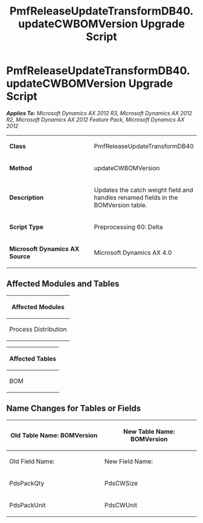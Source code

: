 ﻿---
title: PmfReleaseUpdateTransformDB40.updateCWBOMVersion Upgrade Script
TOCTitle: PmfReleaseUpdateTransformDB40.updateCWBOMVersion Upgrade Script
ms:assetid: 14ee07fd-02fc-09c5-1c41-1a81897d7f0f
ms:mtpsurl: https://msdn.microsoft.com/en-us/library/JJ718526(v=AX.60)
ms:contentKeyID: 49706805
ms.date: 05/18/2015
mtps_version: v=AX.60
---

# PmfReleaseUpdateTransformDB40.updateCWBOMVersion Upgrade Script 


_**Applies To:** Microsoft Dynamics AX 2012 R3, Microsoft Dynamics AX 2012 R2, Microsoft Dynamics AX 2012 Feature Pack, Microsoft Dynamics AX 2012_

<table>
<colgroup>
<col style="width: 50%" />
<col style="width: 50%" />
</colgroup>
<tbody>
<tr class="odd">
<td><p><strong>Class</strong></p></td>
<td><p>PmfReleaseUpdateTransformDB40</p></td>
</tr>
<tr class="even">
<td><p><strong>Method</strong></p></td>
<td><p>updateCWBOMVersion</p></td>
</tr>
<tr class="odd">
<td><p><strong>Description</strong></p></td>
<td><p>Updates the catch weight field and handles renamed fields in the BOMVersion table.</p></td>
</tr>
<tr class="even">
<td><p><strong>Script Type</strong></p></td>
<td><p>Preprocessing 60: Delta</p></td>
</tr>
<tr class="odd">
<td><p><strong>Microsoft Dynamics AX Source</strong></p></td>
<td><p>Microsoft Dynamics AX 4.0</p></td>
</tr>
</tbody>
</table>


## Affected Modules and Tables

<table>
<colgroup>
<col style="width: 100%" />
</colgroup>
<thead>
<tr class="header">
<th><p>Affected Modules</p></th>
</tr>
</thead>
<tbody>
<tr class="odd">
<td><p>Process Distribution</p></td>
</tr>
</tbody>
</table>


<table>
<colgroup>
<col style="width: 100%" />
</colgroup>
<thead>
<tr class="header">
<th><p>Affected Tables</p></th>
</tr>
</thead>
<tbody>
<tr class="odd">
<td><p>BOM</p></td>
</tr>
</tbody>
</table>


## Name Changes for Tables or Fields

<table>
<colgroup>
<col style="width: 50%" />
<col style="width: 50%" />
</colgroup>
<thead>
<tr class="header">
<th><p>Old Table Name: BOMVersion</p></th>
<th><p>New Table Name: BOMVersion</p></th>
</tr>
</thead>
<tbody>
<tr class="odd">
<td><p>Old Field Name:</p></td>
<td><p>New Field Name:</p></td>
</tr>
<tr class="even">
<td><p>PdsPackQty</p></td>
<td><p>PdsCWSize</p></td>
</tr>
<tr class="odd">
<td><p>PdsPackUnit</p></td>
<td><p>PdsCWUnit</p></td>
</tr>
</tbody>
</table>

  


